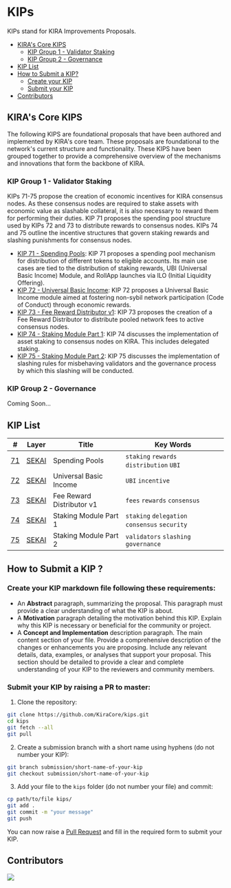 # KIPs

KIPs stand for KIRA Improvements Proposals.

- [KIRA's Core KIPS](#kiras-core-kips)
  - [KIP Group 1 - Validator Staking](#kip-group-1---validator-staking)
  - [KIP Group 2 - Governance](#kip-group-2---governance)
- [KIP List](#kip-list)
- [How to Submit a KIP?](#how-to-submit-a-kip-)
  - [Create your KIP](#create-your-kip-markdown-file-following-these-requirements)
  - [Submit your KIP](#submit-your-kip-by-raising-a-pr-to-master)
- [Contributors](#contributors)

## KIRA's Core KIPS

The following KIPS are foundational proposals that have been authored and implemented by KIRA's core team. These proposals are foundational to the network's current structure and functionality. These KIPS have been grouped together to provide a comprehensive overview of the mechanisms and innovations that form the backbone of KIRA.

### KIP Group 1 - Validator Staking

KIPs 71-75 propose the creation of economic incentives for KIRA consensus nodes. As these consensus nodes are required to stake assets with economic value as slashable collateral, it is also necessary to reward them for performing their duties. KIP 71 proposes the spending pool structure used by KIPs 72 and 73 to distribute rewards to consensus nodes. KIPs 74 and 75 outline the incentive structures that govern staking rewards and slashing punishments for consensus nodes. 

- [KIP 71 - Spending Pools](kips/71.md): KIP 71 proposes a spending pool mechanism for distribution of different tokens to eligible accounts. Its main use cases are tied to the distribution of staking rewards, UBI (Universal Basic Income) Module, and RollApp launches via ILO (Initial Liquidity Offering).
- [KIP 72 - Universal Basic Income](kips/72.md): KIP 72 proposes a Universal Basic Income module aimed at fostering non-sybil network participation (Code of Conduct) through economic rewards.
- [KIP 73 - Fee Reward Distributor v1](kips/73.md): KIP 73 proposes the creation of a Fee Reward Distributor to distribute pooled network fees to active consensus nodes.
- [KIP 74 - Staking Module Part 1](kips/74.md): KIP 74 discusses the implementation of asset staking to consensus nodes on KIRA. This includes delegated staking.
- [KIP 75 - Staking Module Part 2](kips/75.md): KIP 75 discusses the implementation of slashing rules for misbehaving validators and the governance process by which this slashing will be conducted.

### KIP Group 2 - Governance

Coming Soon...

## KIP List

| # | Layer | Title | Key Words |
|---|-------|-------|-----------|
| [71](kips/71.md) | [SEKAI](https://github.com/KiraCore/sekai) | Spending Pools | `staking` `rewards` `distribution` `UBI` |
| [72](kips/72.md) | [SEKAI](https://github.com/KiraCore/sekai) | Universal Basic Income | `UBI` `incentive` |
| [73](kips/73.md) | [SEKAI](https://github.com/KiraCore/sekai) | Fee Reward Distributor v1 | `fees` `rewards` `consensus` |
| [74](kips/74.md) | [SEKAI](https://github.com/KiraCore/sekai) | Staking Module Part 1 | `staking` `delegation` `consensus` `security` |
| [75](kips/75.md) | [SEKAI](https://github.com/KiraCore/sekai) | Staking Module Part 2 | `validators` `slashing` `governance` |

## How to Submit a KIP ? 

### Create your KIP markdown file following these requirements:

- An **Abstract** paragraph, summarizing the proposal. This paragraph must provide a clear understanding of what the KIP is about.
- A **Motivation** paragraph detailing the motivation behind this KIP. Explain why this KIP is necessary or beneficial for the community or project.
- A **Concept and Implementation** description paragraph. The main content section of your file. Provide a comprehensive description of the changes or enhancements you are proposing. Include any relevant details, data, examples, or analyses that support your proposal. This section should be detailed to provide a clear and complete understanding of your KIP to the reviewers and community members.

### Submit your KIP by raising a PR to master:

1. Clone the repository:
```bash
git clone https://github.com/KiraCore/kips.git
cd kips
git fetch --all
git pull
```

2. Create a submission branch with a short name using hyphens (do not number your KIP):
```bash
git branch submission/short-name-of-your-kip
git checkout submission/short-name-of-your-kip
```

3. Add your file to the `kips` folder (do not number your file) and commit:

```bash
cp path/to/file kips/
git add .
git commit -m "your message"
git push
```

You can now raise a [Pull Request](https://github.com/KiraCore/kips/compare/PULL_REQUEST?template=PULL_REQUEST_TEMPLATE.md) and fill in the required form to submit your KIP.

## Contributors

<a align="center" href="https://github.com/KiraCore/kips/graphs/contributors">
  <img src="https://contrib.rocks/image?repo=KiraCore/kips" />
</a>